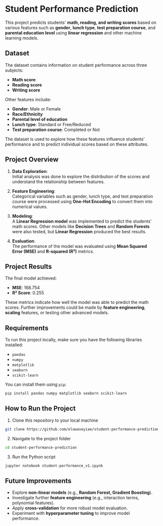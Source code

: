# Student Performance Prediction

This project predicts students' **math, reading, and writing scores** based on various features such as **gender**, **lunch type**, **test preparation course**, and **parental education level** using **linear regression** and other machine learning models.

## Dataset

The dataset contains information on student performance across three subjects:
- **Math score**
- **Reading score**
- **Writing score**

Other features include:
- **Gender**: Male or Female
- **Race/Ethnicity**
- **Parental level of education**
- **Lunch type**: Standard or Free/Reduced
- **Test preparation course**: Completed or Not

The dataset is used to explore how these features influence students' performance and to predict individual scores based on these attributes.

## Project Overview

1. **Data Exploration**:  
   Initial analysis was done to explore the distribution of the scores and understand the relationship between features.

2. **Feature Engineering**:  
   Categorical variables such as gender, lunch type, and test preparation course were processed using **One-Hot Encoding** to convert them into numerical values.

3. **Modeling**:  
   A **Linear Regression model** was implemented to predict the students' math scores. Other models like **Decision Trees** and **Random Forests** were also tested, but **Linear Regression** produced the best results.

4. **Evaluation**:  
   The performance of the model was evaluated using **Mean Squared Error (MSE)** and **R-squared (R²)** metrics.

## Project Results

The final model achieved:
- **MSE**: 168.754
- **R² Score**: 0.255

These metrics indicate how well the model was able to predict the math scores. Further improvements could be made by **feature engineering**, **scaling** features, or testing other advanced models.

## Requirements

To run this project locally, make sure you have the following libraries installed:

- `pandas`
- `numpy`
- `matplotlib`
- `seaborn`
- `scikit-learn`

You can install them using `pip`:

```bash
pip install pandas numpy matplotlib seaborn scikit-learn

```

## How to Run the Project

1. Clone this repository to your local machine

```bash
git clone https://github.com/oluwaseyiae/student-performance-prediction.git

```
2. Navigate to the project folder

```bash
cd student-performance-prediction
```
3. Run the Python script

```bash
jupyter notebook student-performance_v1.ipynb
```
## Future Improvements

- Explore **non-linear models** (e.g., **Random Forest, Gradient Boosting**).
- Investigate further **feature engineering** (e.g., interaction terms, polynomial features).
- Apply **cross-validation** for more robust model evaluation.
- Experiment with **hyperparameter tuning** to improve model performance.


